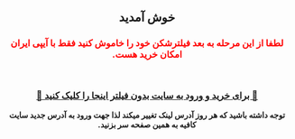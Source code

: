 <div id="vip" dir="rtl"> <center>
 <h2>
  خوش آمدید
 </h2>
 <h3 style="color:red;">
  
  لطفا از این مرحله به بعد فیلترشکن خود را خاموش کنید فقط با آیپی ایران امکان خرید هست.

 <b>   <br>  

<a  target="_blank" href="https://gcam114.pages.dev"> 🔗 برای خرید و ورود به سایت بدون فیلتر اینجا را کلیک کنید 🚀
 </a>
 </h3 >
 <p>
  توجه داشته باشید که هر روز آدرس لینک تغییر میکند لذا جهت ورود به آدرس جدید سایت کافیه به همین صفحه سر بزنید.
  </p>
</center>
</b> 
</div>
